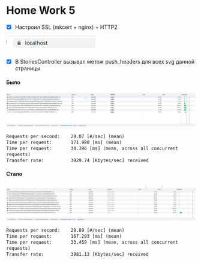 # Home Work 5

- [x] Настроил SSL (mkcert + nginx) + HTTP2

![ssl](https://raw.githubusercontent.com/VidgarVii/rails-optimization-2-task4/master/fixtures/ssl.png)

- [x] В StoriesController вызывал метож push_headers для всех svg данной страницы

#### Было

![ssl](https://raw.githubusercontent.com/VidgarVii/rails-optimization-2-task4/master/fixtures/svg.png)

```cassandraql
Requests per second:    29.07 [#/sec] (mean)
Time per request:       171.980 [ms] (mean)
Time per request:       34.396 [ms] (mean, across all concurrent requests)
Transfer rate:          3929.74 [Kbytes/sec] received
```

#### Cтало

![ssl](https://raw.githubusercontent.com/VidgarVii/rails-optimization-2-task4/master/fixtures/svg3.png)

```cassandraql
Requests per second:    29.89 [#/sec] (mean)
Time per request:       167.293 [ms] (mean)
Time per request:       33.459 [ms] (mean, across all concurrent requests)
Transfer rate:          3981.13 [Kbytes/sec] received

```

